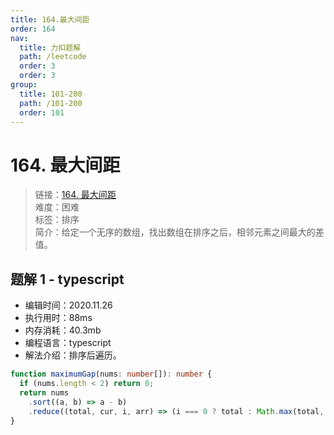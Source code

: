 ```yaml
---
title: 164.最大间距
order: 164
nav:
  title: 力扣题解
  path: /leetcode
  order: 3
  order: 3
group:
  title: 101-200
  path: /101-200
  order: 101
---
```


# 164. 最大间距

> 链接：[164. 最大间距](https://leetcode-cn.com/problems/maximum-gap/)  
> 难度：困难  
> 标签：排序  
> 简介：给定一个无序的数组，找出数组在排序之后，相邻元素之间最大的差值。

## 题解 1 - typescript

- 编辑时间：2020.11.26
- 执行用时：88ms
- 内存消耗：40.3mb
- 编程语言：typescript
- 解法介绍：排序后遍历。

```typescript
function maximumGap(nums: number[]): number {
  if (nums.length < 2) return 0;
  return nums
    .sort((a, b) => a - b)
    .reduce((total, cur, i, arr) => (i === 0 ? total : Math.max(total, cur - arr[i - 1])), 0);
}
```
